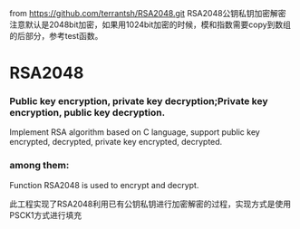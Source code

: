 from https://github.com/terrantsh/RSA2048.git
RSA2048公钥私钥加密解密
注意默认是2048bit加密，如果用1024bit加密的时候，模和指数需要copy到数组的后部分，参考test函数。

# RSA2048

### Public key encryption, private key decryption;Private key encryption, public key decryption.

Implement RSA algorithm based on C language, support public key encrypted, decrypted, private key encrypted, decrypted.

### among them:

  Function RSA2048 is used to encrypt and decrypt.

  此工程实现了RSA2048利用已有公钥私钥进行加密解密的过程，实现方式是使用PSCK1方式进行填充

